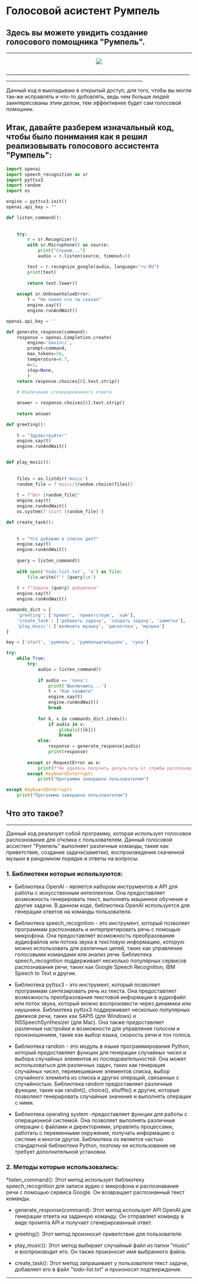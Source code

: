 # Голосовой асистент Румпель

## Здесь вы можете увидить создание голосового помощника  "Румпель".

________________________________________________________________________________________________________________________________________
<p align="center">
  <img src="https://github.com/LAITxNIKEYs/rumpAsist/assets/104034823/ded3b850-353a-4216-a3a0-c0b30b09a5b7" />
</p>
________________________________________________________________________________________________________________________________________

Данный код я выкладываю в открытый доступ, для того, чтобы вы могли так-же исправлять и что-то добовлять, ведь чем больше людей заинтересованы этим делом, тем эффективнее будет сам голосовой помошник.

## Итак, давайте разберем изначальный код, чтобы было понимания как я решил реализовывать голосового ассистента "Румпель":

```Python
import openai
import speech_recognition as sr
import pyttsx3
import random
import os

engine = pyttsx3.init()
openai.api_key = ""

def listen_command():
    
    
    try:
        r = sr.Recognizer()
        with sr.Microphone() as source:
            print("Слушаю...")
            audio = r.listen(source, timeout=5)

        text = r.recognize_google(audio, language="ru-RU")
        print(text)
        
        return text.lower()
    
    except sr.UnknownValueError:
        t = "Не понял что ты сказал"
        engine.say(t)
        engine.runAndWait()

openai.api_key = ''

def generate_response(command):
    response = openai.Completion.create(
        engine='davinci',
        prompt=command,
        max_tokens=50,
        temperature=0.7,
        n=1,
        stop=None,
        )
    return response.choices[0].text.strip()
    
    # Извлечение сгенерированного ответа

    answer = response.choices[0].text.strip()
    
    return answer

def greeting():
    
    t = "Здравствуйте!"
    engine.say(t)
    engine.runAndWait()


def play_music():
    
    
    files = os.listdir('music')
    random_file = f'music/{random.choice(files)}'
    
    t = f"Вот {random_file}"
    engine.say(t)
    engine.runAndWait()
    os.system(f'start {random_file}')

def create_task():
    
    
    t = "Что добавим в список дел?"
    engine.say(t)
    engine.runAndWait()
    
    query = listen_command()
        
    with open('todo-list.txt', 'a') as file:
        file.write(f'! {query}\n')
        
    t = f"Задача {query} добавлена"
    engine.say(t)
    engine.runAndWait()

commands_dict = {
    'greeting': ['привет', 'приветствую', 'хай'],
    'create_task': ['добавить задачу', 'создать задачу', 'заметка'],
    'play_music': ['включить музыку', 'дискотека', 'музыка']
}

key = ['start', 'румпель', 'румпельштильцхен', 'сука']

try:
    while True:
        try:
            audio = listen_command()
            
            if audio == 'пока':
                print('Выключаюсь...')
                t = "Как скажите"
                engine.say(t)
                engine.runAndWait()
                break
            
            for k, v in commands_dict.items():
                if audio in v:
                    globals()[k]()
                    break
            else:
                response = generate_response(audio)
                print(response)
                
        except sr.RequestError as e:
            print(f"Не удалось получить результаты от службы распознавания речи Google; {e}")
        except KeyboardInterrupt:
            print("Программа завершена пользователем")

except KeyboardInterrupt:
    print("Программа завершена пользователем")
```

## Что это такое? 

________________________________________________________________________________________________________________________________________

Данный код реализует собой программу, которая использует голосовое распознование для отклика с пользователем. Данный голосовой ассистент "Румпель" выполняет различные команды, такие как приветствие, создание задачи(заметки), воспроизведение скаченной музыки в рандомном порядке и ответы на вопросы.

### 1. Библиотеки которые используются:

* Библиотека OpenAI - является набором инструментов и API для работы с искусственным интеллектом. Она предоставляет возможность генерировать текст, выполнять машинное обучение и другие задачи. В данном коде, библиотека OpenAI используется для генерации ответов на команды пользователя.
 
* Библиотека speech_recognition - это инструмент, который позволяет программам распознавать и интерпретировать речь с помощью микрофона. Она предоставляет возможность преобразования аудиофайлов или потока звука в текстовую информацию, которую можно использовать для различных целей, таких как управление голосовыми командами или анализ речи. Библиотека speech_recognition поддерживает несколько популярных сервисов распознавания речи, таких как Google Speech Recognition, IBM Speech to Text и другие.

* Библиотека pyttsx3 - это инструмент, который позволяет программам синтезировать речь из текста. Она предоставляет возможность преобразования текстовой информации в аудиофайл или поток звука, который можно воспроизвести через динамики или наушники. Библиотека pyttsx3 поддерживает несколько популярных движков речи, таких как SAPI5 (для Windows) и NSSpeechSynthesizer (для Mac). Она также предоставляет различные настройки и возможности для управления голосом и произношением, такие как выбор языка, скорость речи и тон голоса.

* Библиотека random - это модуль в языке программирования Python, который предоставляет функции для генерации случайных чисел и выбора случайных элементов из последовательностей. Она может использоваться для различных задач, таких как генерация случайных чисел, перемешивание элементов списка, выбор случайного элемента из списка и других операций, связанных с случайностью. Библиотека random предоставляет различные функции, такие как randint(), choice(), shuffle() и другие, которые позволяют генерировать случайные значения и выполнять операции с ними. 

* Библиотека operating system -предоставляет функции для работы с операционной системой. Она позволяет выполнять различные операции с файлами и директориями, управлять процессами, работать с переменными окружения, получать информацию о системе и многое другое. Библиотека os является частью стандартной библиотеки Python, поэтому ее использование не требует дополнительной установки.


### 2. Методы которые использовались: 

*listen_command(): Этот метод использует библиотеку speech_recognition для записи аудио с микрофона и распознавания речи с помощью сервиса Google. Он возвращает распознанный текст команды.

* generate_response(command): Этот метод использует API OpenAI для генерации ответа на заданную команду. Он отправляет команду в виде промпта API и получает сгенерированный ответ.

* greeting(): Этот метод произносит приветствие для пользователя.

* play_music(): Этот метод выбирает случайный файл из папки "music" и воспроизводит его. Он также произносит имя выбранного файла.

* create_task(): Этот метод запрашивает у пользователя текст задачи, добавляет его в файл "todo-list.txt" и произносит подтверждение.

________________________________________________________________________________________________________________________________________
